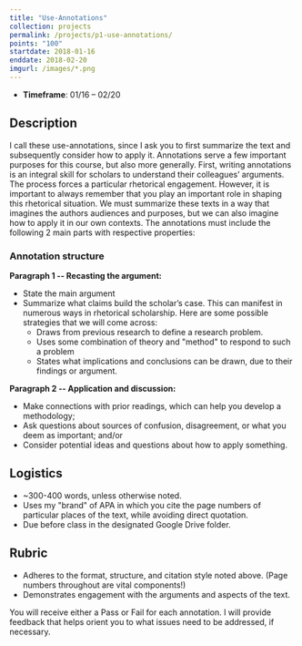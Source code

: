 ```yaml
---
title: "Use-Annotations"
collection: projects
permalink: /projects/p1-use-annotations/
points: "100"
startdate: 2018-01-16
enddate: 2018-02-20
imgurl: /images/*.png
---
```


<ul class="project-top-info">
  <li>
    <b>Timeframe</b>: 01/16 &ndash; 02/20</li>
</ul>

## Description

I call these use-annotations, since I ask you to first summarize the text and subsequently consider how to apply it. Annotations serve a few important purposes for this course, but also more generally. First, writing annotations is an integral skill for scholars to understand their colleagues’ arguments. The process forces a particular rhetorical engagement. However, it is important to always remember that you play an important role in shaping this rhetorical situation. We must summarize these texts in a way that imagines the authors audiences and purposes, but we can also imagine how to apply it in our own contexts. The annotations must include the following 2 main parts with respective properties:

### Annotation structure
**Paragraph 1 -- Recasting the argument:**
- State the main argument
- Summarize what claims build the scholar’s case. This can manifest in numerous ways in rhetorical scholarship. Here are some possible strategies that we will come across:
  - Draws from previous research to define a research problem.
  - Uses some combination of theory and "method" to respond to such a problem
  - States what implications and conclusions can be drawn, due to their findings or argument.

**Paragraph 2 -- Application and discussion:**
- Make connections with prior readings, which can help you develop a methodology;
- Ask questions about sources of confusion, disagreement, or what you deem as important; and/or
- Consider potential ideas and questions about how to apply something.

## Logistics

- ~300-400 words, unless otherwise noted.
- Uses my "brand" of APA in which you cite the page numbers of particular places of the text, while avoiding direct quotation.
- Due before class in the designated Google Drive folder.

## Rubric

- Adheres to the format, structure, and citation style noted above. (Page numbers throughout are vital components!)
- Demonstrates engagement with the arguments and aspects of the text.

You will receive either a Pass or Fail for each annotation. I will provide feedback that helps orient you to what issues need to be addressed, if necessary.
